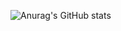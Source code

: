 ![Anurag's GitHub stats](https://github-readme-stats.vercel.app/api?username=Likva32&show_icons=true&theme=radical)
